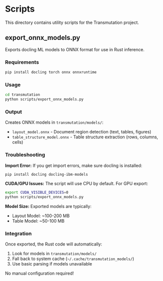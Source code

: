 # Scripts

This directory contains utility scripts for the Transmutation project.

## export_onnx_models.py

Exports docling ML models to ONNX format for use in Rust inference.

### Requirements

```bash
pip install docling torch onnx onnxruntime
```

### Usage

```bash
cd transmutation
python scripts/export_onnx_models.py
```

### Output

Creates ONNX models in `transmutation/models/`:
- `layout_model.onnx` - Document region detection (text, tables, figures)
- `table_structure_model.onnx` - Table structure extraction (rows, columns, cells)

### Troubleshooting

**Import Error:** If you get import errors, make sure docling is installed:
```bash
pip install docling docling-ibm-models
```

**CUDA/GPU Issues:** The script will use CPU by default. For GPU export:
```bash
export CUDA_VISIBLE_DEVICES=0
python scripts/export_onnx_models.py
```

**Model Size:** Exported models are typically:
- Layout Model: ~100-200 MB
- Table Model: ~50-100 MB

### Integration

Once exported, the Rust code will automatically:
1. Look for models in `transmutation/models/`
2. Fall back to system cache (`~/.cache/transmutation_models/`)
3. Use basic parsing if models unavailable

No manual configuration required!

